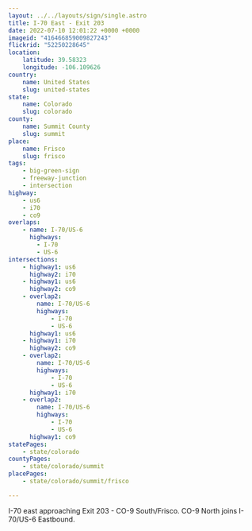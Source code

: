 ```yaml
---
layout: ../../layouts/sign/single.astro
title: I-70 East - Exit 203
date: 2022-07-10 12:01:22 +0000 +0000
imageid: "416466859009827243"
flickrid: "52250228645"
location:
    latitude: 39.58323
    longitude: -106.109626
country:
    name: United States
    slug: united-states
state:
    name: Colorado
    slug: colorado
county:
    name: Summit County
    slug: summit
place:
    name: Frisco
    slug: frisco
tags:
    - big-green-sign
    - freeway-junction
    - intersection
highway:
    - us6
    - i70
    - co9
overlaps:
    - name: I-70/US-6
      highways:
        - I-70
        - US-6
intersections:
    - highway1: us6
      highway2: i70
    - highway1: us6
      highway2: co9
    - overlap2:
        name: I-70/US-6
        highways:
            - I-70
            - US-6
      highway1: us6
    - highway1: i70
      highway2: co9
    - overlap2:
        name: I-70/US-6
        highways:
            - I-70
            - US-6
      highway1: i70
    - overlap2:
        name: I-70/US-6
        highways:
            - I-70
            - US-6
      highway1: co9
statePages:
    - state/colorado
countyPages:
    - state/colorado/summit
placePages:
    - state/colorado/summit/frisco

---
```

I-70 east approaching Exit 203 - CO-9 South/Frisco.  CO-9 North joins I-70/US-6 Eastbound.